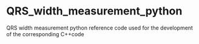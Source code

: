 # QRS_width_measurement_python
QRS width measurement python reference code used for the development of the corresponding C++code
